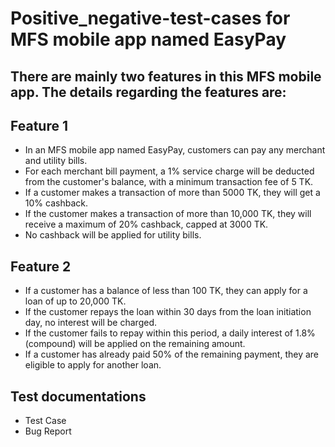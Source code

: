 
# Positive_negative-test-cases for MFS mobile app named EasyPay

## There are mainly two features in this MFS mobile app. The details regarding the features are:

## Feature 1

- In an MFS mobile app named EasyPay, customers can pay any merchant and utility bills.
- For each merchant bill payment, a 1% service charge will be deducted from the customer's balance, with a minimum transaction fee of 5 TK.
- If a customer makes a transaction of more than 5000 TK, they will get a 10% cashback.
- If the customer makes a transaction of more than 10,000 TK, they will receive a maximum of 20% cashback, capped at 3000 TK.
- No cashback will be applied for utility bills.

## Feature 2

- If a customer has a balance of less than 100 TK, they can apply for a loan of up to 20,000 TK.
- If the customer repays the loan within 30 days from the loan initiation day, no interest will be charged.
- If the customer fails to repay within this period, a daily interest of 1.8% (compound) will be applied on the remaining amount.
- If a customer has already paid 50% of the remaining payment, they are eligible to apply for another loan.

## Test documentations
- Test Case
- Bug Report
